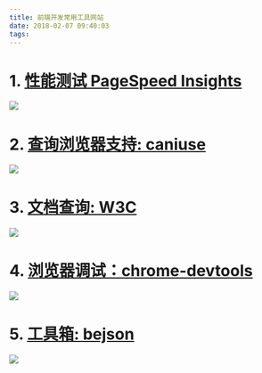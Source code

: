 ```yaml
---
title: 前端开发常用工具网站
date: 2018-02-07 09:40:03
tags:
---
```


# 1. [性能测试 PageSpeed Insights](https://developers.google.com/speed/pagespeed/insights/?hl=zh-CN&url=www.baidu.com&tab=desktop)

![](/images/20180207094104_FFhBOo_Screenshot.jpeg)

# 2. [查询浏览器支持: caniuse](http://caniuse.com/#search=template)

![](/images/20180207094154_73vuIh_Screenshot.jpeg)

# 3. [文档查询: W3C](http://www.w3schools.com/jsref/default.asp)

![](/images/20180207094224_CePx6P_Screenshot.jpeg)

# 4. [浏览器调试：chrome-devtools](https://developers.google.cn/web/tools/chrome-devtools/)

![](/images/20180207094347_96Lcvc_Screenshot.jpeg)

# 5. [工具箱: bejson](http://www.bejson.com/)

![](/images/20180207094330_XMlKC5_Screenshot.jpeg)